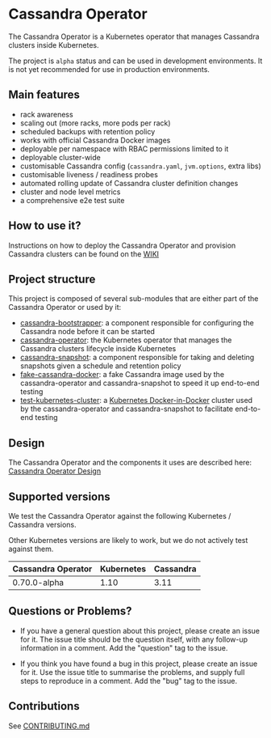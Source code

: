 # Cassandra Operator

The Cassandra Operator is a Kubernetes operator that manages Cassandra clusters inside Kubernetes.

The project is `alpha` status and can be used in development environments.
It is not yet recommended for use in production environments.

## Main features

* rack awareness
* scaling out (more racks, more pods per rack)
* scheduled backups with retention policy
* works with official Cassandra Docker images
* deployable per namespace with RBAC permissions limited to it
* deployable cluster-wide
* customisable Cassandra config (`cassandra.yaml`, `jvm.options`, extra libs)
* customisable liveness / readiness probes
* automated rolling update of Cassandra cluster definition changes 
* cluster and node level metrics
* a comprehensive e2e test suite

## How to use it?

Instructions on how to deploy the Cassandra Operator and provision Cassandra clusters can be found on the [WIKI](https://github.com/sky-uk/cassandra-operator/wiki)  

## Project structure

This project is composed of several sub-modules that are either part of the Cassandra Operator or used by it:
- [cassandra-bootstrapper](cassandra-bootstrapper/README.md): a component responsible for configuring the Cassandra node before it can be started
- [cassandra-operator](cassandra-operator/README.md): the Kubernetes operator that manages the Cassandra clusters lifecycle inside Kubernetes
- [cassandra-snapshot](cassandra-snapshot/README.md): a component responsible for taking and deleting snapshots given a schedule and retention policy
- [fake-cassandra-docker](fake-cassandra-docker/README.md): a fake Cassandra image used by the cassandra-operator and cassandra-snapshot to speed it up end-to-end testing
- [test-kubernetes-cluster](test-kubernetes-cluster/README.md): a [Kubernetes Docker-in-Docker](https://github.com/kubernetes-sigs/kubeadm-dind-cluster) cluster used by the cassandra-operator and cassandra-snapshot to facilitate end-to-end testing

## Design

The Cassandra Operator and the components it uses are described here: [Cassandra Operator Design](cassandra-operator-design.md) 

## Supported versions

We test the Cassandra Operator against the following Kubernetes / Cassandra versions.

Other Kubernetes versions are likely to work, but we do not actively test against them.

Cassandra Operator | Kubernetes | Cassandra
--- | --- | ---
0.70.0-alpha | 1.10 | 3.11

## Questions or Problems?

- If you have a general question about this project, please create an issue for it. The issue title should be the
  question itself, with any follow-up information in a comment. Add the "question" tag to the issue.

- If you think you have found a bug in this project, please create an issue for it. Use the issue title to summarise
  the problems, and supply full steps to reproduce in a comment. Add the "bug" tag to the issue.

## Contributions

See [CONTRIBUTING.md](CONTRIBUTING.md)
